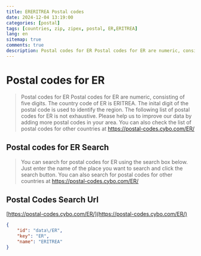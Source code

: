 ```yaml
---
title: ERERITREA Postal codes 
date: 2024-12-04 13:19:00
categories: [postal]
tags: [countries, zip, zipex, postal, ER,ERITREA]
lang: en
sitemap: true
comments: true
description: Postal codes for ER Postal codes for ER are numeric, consisting of five digits. The country code of ER is ERITREA. The inital digit of the postal code is used to identify the region. The following list of postal codes for ER is not exhaustive. Please help us to improve our data by adding more postal codes in your area. You can also check the list of postal codes for other countries at https://postal-codes.cybo.com/ER/
---
```


# Postal codes for ER
> Postal codes for ER Postal codes for ER are numeric, consisting of five digits. The country code of ER is ERITREA. The inital digit of the postal code is used to identify the region. The following list of postal codes for ER is not exhaustive. Please help us to improve our data by adding more postal codes in your area. You can also check the list of postal codes for other countries at https://postal-codes.cybo.com/ER/

## Postal codes for ER Search 
> You can search for postal codes for ER using the search box below. Just enter the name of the place you want to search and click the search button. You can also search for postal codes for other countries at https://postal-codes.cybo.com/ER/

## Postal Codes Search Url

[https://postal-codes.cybo.com/ER/](https://postal-codes.cybo.com/ER/)
```json
{
    "id": "data\/ER",
    "key": "ER",
    "name": "ERITREA"
}
```
